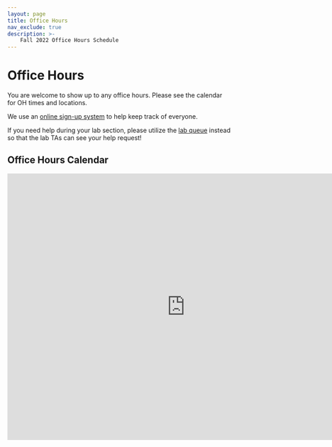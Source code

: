 ```yaml
---
layout: page
title: Office Hours
nav_exclude: true
description: >-
    Fall 2022 Office Hours Schedule
---
```


# Office Hours
You are welcome to show up to any office hours. Please see the calendar for OH times and locations.

We use an [online sign-up system](https://oh.data8.org/) to help keep track of everyone.

If you need help during your lab section, please utilize the [lab queue](https://oh.data8.org/) instead so that the lab TAs can see your help request!

## Office Hours Calendar

<iframe src="https://calendar.google.com/calendar/embed?height=600&wkst=1&bgcolor=%23ffffff&ctz=America%2FLos_Angeles&mode=WEEK&src=Y18xdnBicjk0MGs2NXAxczU5Nm5xaTVtbzByZ0Bncm91cC5jYWxlbmRhci5nb29nbGUuY29t&color=%233F51B5" style="border-width:0" width="800" height="600" frameborder="0" scrolling="no"></iframe>

<script src="../assets/darkmode.js"></script>
<script>
window.addEventListener("DOMContentLoaded", (event) => {
    onLoad();
});
</script>